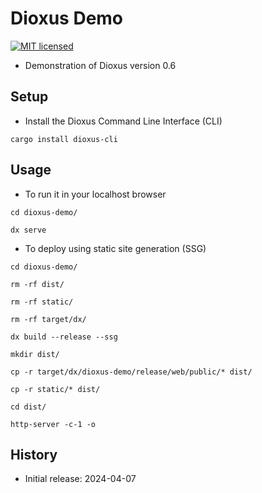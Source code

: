# Dioxus Demo

[![MIT licensed][mit-badge]][mit-url]

[mit-badge]: https://img.shields.io/badge/license-MIT-blue.svg
[mit-url]: https://github.com/david-wallace-croft/dioxus-demo/blob/main/LICENSE.txt

- Demonstration of Dioxus version 0.6

## Setup

- Install the Dioxus Command Line Interface (CLI)
```
cargo install dioxus-cli
```

## Usage

- To run it in your localhost browser
```
cd dioxus-demo/

dx serve
```

- To deploy using static site generation (SSG)
```
cd dioxus-demo/

rm -rf dist/

rm -rf static/

rm -rf target/dx/

dx build --release --ssg

mkdir dist/

cp -r target/dx/dioxus-demo/release/web/public/* dist/

cp -r static/* dist/

cd dist/

http-server -c-1 -o
```

## History

- Initial release: 2024-04-07
